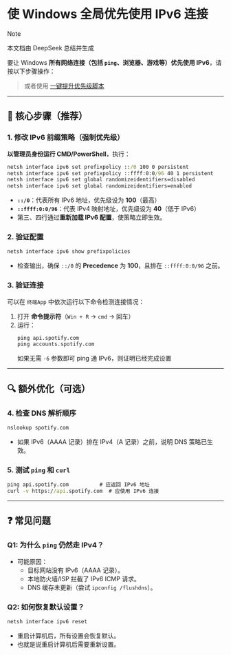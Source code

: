 # **使 Windows 全局优先使用 IPv6 连接**
> [!note]
> 本文档由 DeepSeek 总结并生成

要让 Windows **所有网络连接（包括 `ping`、浏览器、游戏等）优先使用 IPv6**，请按以下步骤操作：

> 或者使用 [一键提升优先级脚本](https://github.com/MiaowCham/How_to_connect_Spotify_with_IPv6/releases/latest)

---

## **📌 核心步骤（推荐）**
### **1. 修改 IPv6 前缀策略（强制优先级）**
**以管理员身份运行 CMD/PowerShell**，执行：
```cmd
netsh interface ipv6 set prefixpolicy ::/0 100 0 persistent
netsh interface ipv6 set prefixpolicy ::ffff:0:0/96 40 1 persistent
netsh interface ipv6 set global randomizeidentifiers=disabled
netsh interface ipv6 set global randomizeidentifiers=enabled
```
- **`::/0`**：代表所有 IPv6 地址，优先级设为 **100**（最高）
- **`::ffff:0:0/96`**：代表 IPv4 映射地址，优先级设为 **40**（低于 IPv6）
- 第三、四行通过**重新加载 IPv6 配置**，使策略立即生效。

### **2. 验证配置**
```cmd
netsh interface ipv6 show prefixpolicies
```
- 检查输出，确保 `::/0` 的 **Precedence** 为 **100**，且排在 `::ffff:0:0/96` 之前。

### **3. 验证连接**
可以在 `终端App` 中依次运行以下命令检测连接情况：
1. 打开 **命令提示符**（`Win + R` → `cmd` → 回车）
2. 运行：
    ```cmd
    ping api.spotify.com
    ping accounts.spotify.com
    ```
    如果无需 `-6` 参数即可 ping 通 IPv6，则证明已经完成设置

---

## **🔍 额外优化（可选）**

### **4. 检查 DNS 解析顺序**
```cmd
nslookup spotify.com
```
- 如果 IPv6（AAAA 记录）排在 IPv4（A 记录）之前，说明 DNS 策略已生效。

### **5. 测试 `ping` 和 `curl`**
```cmd
ping api.spotify.com          # 应返回 IPv6 地址
curl -v https://api.spotify.com  # 应使用 IPv6 连接
```

---

## **❓ 常见问题**
### **Q1: 为什么 `ping` 仍然走 IPv4？**
- 可能原因：
  - 目标网站没有 IPv6（AAAA 记录）。
  - 本地防火墙/ISP 拦截了 IPv6 ICMP 请求。
  - DNS 缓存未更新（尝试 `ipconfig /flushdns`）。

### **Q2: 如何恢复默认设置？**
```cmd
netsh interface ipv6 reset
```
- 重启计算机后，所有设置会恢复默认。
- 也就是说重启计算机后需要重新设置。
